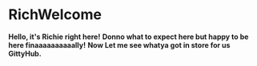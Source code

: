 # RichWelcome
**Hello, it's Richie right here!**
**Donno what to expect here but happy to be here finaaaaaaaaaally!**
**Now Let me see whatya got in store for us GittyHub.**

